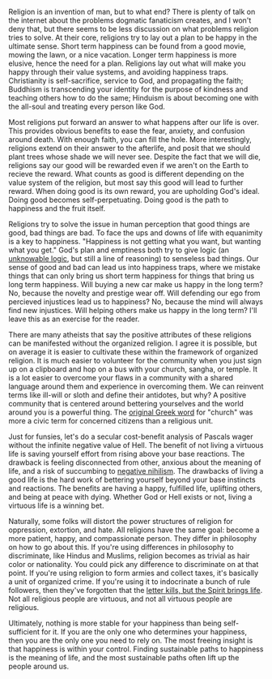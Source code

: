 Religion is an invention of man, but to what end? There is plenty of talk on the internet about the problems dogmatic fanaticism creates, and I won't deny that, but there seems to be less discussion on what problems religion tries to solve. At their core, religions try to lay out a plan to be happy in the ultimate sense. Short term happiness can be found from a good movie, mowing the lawn, or a nice vacation. Longer term happiness is more elusive, hence the need for a plan. Religions lay out what will make you happy through their value systems, and avoiding happiness traps. Christianity is self-sacrifice, service to God, and propagating the faith; Buddhism is transcending your identity for the purpose of kindness and teaching others how to do the same; Hinduism is about becoming one with the all-soul and treating every person like God. 

Most religions put forward an answer to what happens after our life is over. This provides obvious benefits to ease the fear, anxiety, and confusion around death. With enough faith, you can fill the hole. More interestingly, religions extend on their answer to the afterlife, and posit that we should plant trees whose shade we will never see. Despite the fact that we will die, religions say our good will be rewarded even if we aren't on the Earth to recieve the reward. What counts as good is different depending on the value system of the religion, but most say this good will lead to further reward. When doing good is its own reward, you are upholding God's ideal. Doing good becomes self-perpetuating. Doing good is the path to happiness and the fruit itself.

Religions try to solve the issue in human perception that good things are good, bad things are bad. To face the ups and downs of life with equanimity is a key to happiness. "Happiness is not getting what you want, but wanting what you get." God's plan and emptiness both try to give logic (an [unknowable logic](https://augustmeditations.wordpress.com/2015/05/14/dogens-backward-step/), but still a line of reasoning) to senseless bad things. Our sense of good and bad can lead us into happiness traps, where we mistake things that can only bring us short term happiness for things that bring us long term happiness. Will buying a new car make us happy in the long term? No, because the novelty and prestige wear off. Will defending our ego from percieved injustices lead us to happiness? No, because the mind will always find new injustices. Will helping others make us happy in the long term? I'll leave this as an exercise for the reader. 

There are many atheists that say the positive attributes of these religions can be manifested without the organized religion. I agree it is possible, but on average it is easier to cultivate these within the framework of organized religion. It is much easier to volunteer for the community when you just sign up on a clipboard and hop on a bus with your church, sangha, or temple. It is a lot easier to overcome your flaws in a community with a shared language around them and experience in overcoming them. We can reinvent terms like ill-will or sloth and define their antidotes, but why? A positive community that is centered around bettering yourselves and the world around you is a powerful thing. The [original Greek word](https://www.registerguard.com/story/lifestyle/faith/2020/03/13/looper-column-curious-origin-word/984185007/) for "church" was more a civic term for concerned citizens than a religious unit.

Just for funsies, let's do a secular cost-benefit analysis of Pascals wager without the infinite negative value of Hell. The benefit of not living a virtuous life is saving yourself effort from rising above your base reactions. The drawback is feeling disconnected from other, anxious about the meaning of life, and a risk of succumbing to [negative nihilism](https://uklineale.github.io/2021/08/20/between-nihilism-and-meaning.html).
The drawbacks of living a good life is the hard work of bettering yourself beyond your base instincts and reactions. The benefits are having a happy, fulfilled life, uplifting others, and being at peace with dying. Whether God or Hell exists or not, living a virtuous life is a winning bet. 

Naturally, some folks will distort the power structures of religion for oppression, extortion, and hate. All religions have the same goal: become a more patient, happy, and compassionate person. They differ in philosophy on how to go about this. If you're using differences in philosophy to discriminate, like Hindus and Muslims, religion becomes as trivial as hair color or nationality. You could pick any difference to discriminate on at that point. If you're using religion to form armies and collect taxes, it's basically a unit of organized crime. If you're using it to indocrinate a bunch of rule followers, then they've forgotten that the [letter kills, but the Spirit brings life](http://web.mit.edu/jywang/www/cef/Bible/NIV/NIV_Bible/2COR+3.html#:~:text=He%20has%20made%20us%20competent,but%20the%20Spirit%20gives%20life.). Not all religious people are virtuous, and not all virtuous people are religious. 

Ultimately, nothing is more stable for your happiness than being self-sufficient for it. If you are the only one who determines your happiness, then you are the only one you need to rely on. The most freeing insight is that happiness is within your control. Finding sustainable paths to happiness is the meaning of life, and the most sustainable paths often lift up the people around us. 